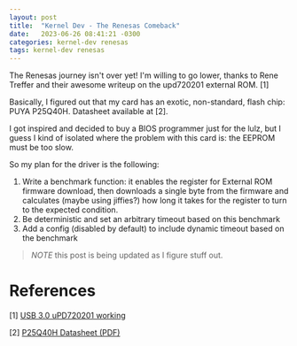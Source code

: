 ```yaml
---
layout: post
title:  "Kernel Dev - The Renesas Comeback"
date:   2023-06-26 08:41:21 -0300
categories: kernel-dev renesas
tags: kernel-dev renesas
---
```


The Renesas journey isn't over yet! I'm willing to go lower, thanks to Rene Treffer and their awesome writeup on the upd720201 external ROM. [1]

Basically, I figured out that my card has an exotic, non-standard, flash chip: PUYA P25Q40H. Datasheet available at [2]. 

I got inspired and decided to buy a BIOS programmer just for the lulz, but I guess I kind of isolated where the problem with this card is: the EEPROM must be too slow. 

So my plan for the driver is the following: 

1. Write a benchmark function: it enables the register for External ROM firmware download, then downloads a single byte from the firmware and calculates (maybe using jiffies?) how long it takes for the register to turn to the expected condition.
2. Be deterministic and set an arbitrary timeout based on this benchmark 
3. Add a config (disabled by default) to include dynamic timeout based on the benchmark

> *_NOTE_* this post is being updated as I figure stuff out.

# References 

\[1] [USB 3.0 uPD720201 working](https://github.com/geerlingguy/raspberry-pi-pcie-devices/issues/103)

\[2] [P25Q40H Datasheet (PDF)](https://pdf1.alldatasheet.com/datasheet-pdf/view/1150759/PUYA/P25Q40H.html)
